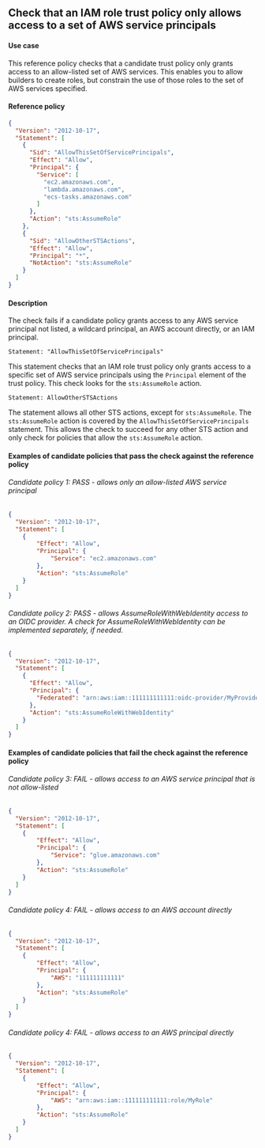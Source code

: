 ## Check that an IAM role trust policy only allows access to a set of AWS service principals

#### Use case

This reference policy checks that a candidate trust policy only grants access to an allow-listed set of AWS services. This enables you to allow builders to create roles, but constrain the use of those roles to the set of AWS services specified.

#### Reference policy
```json
{
  "Version": "2012-10-17",
  "Statement": [
    {
      "Sid": "AllowThisSetOfServicePrincipals",
      "Effect": "Allow",
      "Principal": {
        "Service": [
          "ec2.amazonaws.com",
          "lambda.amazonaws.com",
          "ecs-tasks.amazonaws.com"
        ]
      },
      "Action": "sts:AssumeRole"
    },
    {
      "Sid": "AllowOtherSTSActions",
      "Effect": "Allow",
      "Principal": "*",
      "NotAction": "sts:AssumeRole"
    }
  ]
}
```

#### Description

The check fails if a candidate policy grants access to any AWS service principal not listed, a wildcard principal, an AWS account directly, or an IAM principal.

```Statement: "AllowThisSetOfServicePrincipals"```

This statement checks that an IAM role trust policy only grants access to a specific set of AWS service principals using the ```Principal``` element of the trust policy. This check looks for the ```sts:AssumeRole``` action.

```Statement: AllowOtherSTSActions```

The statement allows all other STS actions, except for ```sts:AssumeRole```.  The ```sts:AssumeRole``` action is covered by the ```AllowThisSetOfServicePrincipals``` statement. This allows the check to succeed for any other STS action and only check for policies that allow the ```sts:AssumeRole``` action.


#### Examples of candidate policies that pass the check against the reference policy

###### Candidate policy 1: PASS - allows only an allow-listed AWS service principal
```json
{
  "Version": "2012-10-17",
  "Statement": [
    {
        "Effect": "Allow",
        "Principal": {
            "Service": "ec2.amazonaws.com"
        },
        "Action": "sts:AssumeRole"
    }
  ]
}
```


###### Candidate policy 2: PASS - allows AssumeRoleWithWebIdentity access to an OIDC provider. A check for AssumeRoleWithWebIdentity can be implemented separately, if needed.
```json
{
  "Version": "2012-10-17",
  "Statement": [
    {
      "Effect": "Allow",
      "Principal": {
        "Federated": "arn:aws:iam::111111111111:oidc-provider/MyProvider"
      },
      "Action": "sts:AssumeRoleWithWebIdentity"
    }
  ]
}
```

#### Examples of candidate policies that fail the check against the reference policy

###### Candidate policy 3: FAIL - allows access to an AWS service principal that is not allow-listed
```json
{
  "Version": "2012-10-17",
  "Statement": [
    {
        "Effect": "Allow",
        "Principal": {
            "Service": "glue.amazonaws.com"
        },
        "Action": "sts:AssumeRole"
    }
  ]
}
```

###### Candidate policy 4: FAIL - allows access to an AWS account directly
```json
{
  "Version": "2012-10-17",
  "Statement": [
    {
        "Effect": "Allow",
        "Principal": {
            "AWS": "111111111111"
        },
        "Action": "sts:AssumeRole"
    }
  ]
}
```

###### Candidate policy 4: FAIL - allows access to an AWS principal directly
```json
{
  "Version": "2012-10-17",
  "Statement": [
    {
        "Effect": "Allow",
        "Principal": {
            "AWS": "arn:aws:iam::111111111111:role/MyRole"
        },
        "Action": "sts:AssumeRole"
    }
  ]
}
```